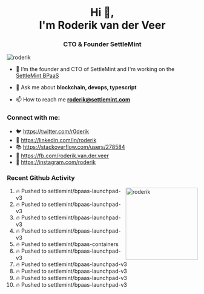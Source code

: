 <h1 align="center">Hi 👋,<br/> I'm Roderik van der Veer</h1>
<h3 align="center">CTO & Founder SettleMint</h3>

<p align="left"> <img src="https://komarev.com/ghpvc/?username=roderik" alt="roderik" /> </p>

- 🔭 I’m the founder and CTO of SettleMint and I'm working on the [SettleMint BPaaS](https://settlemint.com)

- 💬 Ask me about **blockchain, devops, typescript**

- 📫 How to reach me **roderik@settlemint.com**



### Connect with me:

- 🐦 https://twitter.com/r0derik
- 🏢 https://linkedin.com/in/roderik
- 📚 https://stackoverflow.com/users/278584
- 🙊 https://fb.com/roderik.van.der.veer
- 📸 https://instagram.com/roderik

### Recent Github Activity
<img src="https://github-readme-stats.vercel.app/api?username=roderik&show_icons=true&count_private=true" alt="roderik" align="right" height="190" />

<!--START_SECTION:activity-->
1. 🔥 Pushed to settlemint/bpaas-launchpad-v3
2. 🔥 Pushed to settlemint/bpaas-launchpad-v3
3. 🔥 Pushed to settlemint/bpaas-launchpad-v3
4. 🔥 Pushed to settlemint/bpaas-launchpad-v3
5. 🔥 Pushed to settlemint/bpaas-containers
6. 🔥 Pushed to settlemint/bpaas-launchpad-v3
7. 🔥 Pushed to settlemint/bpaas-launchpad-v3
8. 🔥 Pushed to settlemint/bpaas-launchpad-v3
9. 🔥 Pushed to settlemint/bpaas-launchpad-v3
10. 🔥 Pushed to settlemint/bpaas-launchpad-v3
<!--END_SECTION:activity-->